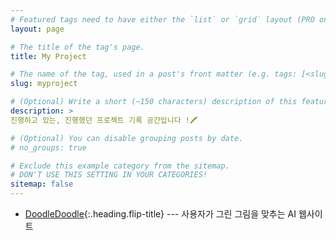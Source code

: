 ```yaml
---
# Featured tags need to have either the `list` or `grid` layout (PRO only).
layout: page

# The title of the tag's page.
title: My Project

# The name of the tag, used in a post's front matter (e.g. tags: [<slug>]).
slug: myproject

# (Optional) Write a short (~150 characters) description of this featured tag.
description: >
진행하고 있는, 진행했던 프로젝트 기록 공간입니다 !🖍

# (Optional) You can disable grouping posts by date.
# no_groups: true

# Exclude this example category from the sitemap.
# DON'T USE THIS SETTING IN YOUR CATEGORIES!
sitemap: false
---
```


* [DoodleDoodle]{:.heading.flip-title} --- 사용자가 그린 그림을 맞추는 AI 웹사이트

[DoodleDoodle]: ./doodledoodle

